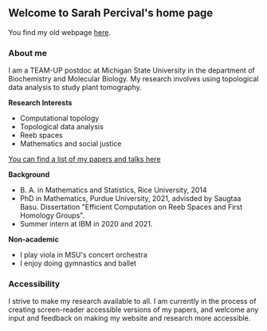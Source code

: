 ## Welcome to Sarah Percival's home page

You find my old webpage [here](https://www.math.purdue.edu/~sperciva/).

### About me

I am a TEAM-UP postdoc at Michigan State University in the department of Biochemistry and Molecular Biology. My research involves using topological data analysis to study plant tomography.

**Research Interests**
* Computational topology
* Topological data analysis
* Reeb spaces
* Mathematics and social justice

[You can find a list of my papers and talks here](papers-and-talks)

**Background** 
* B. A. in Mathematics and Statistics, Rice University, 2014 
* PhD in Mathematics, Purdue University, 2021, advisded by Saugtaa Basu. Dissertation "Efficient Computation on Reeb Spaces and First Homology Groups".
* Summer intern at IBM in 2020 and 2021. 

**Non-academic**
* I play viola in MSU's concert orchestra
* I enjoy doing gymnastics and ballet

### Accessibility

I strive to make my research available to all. I am currently in the process of creating screen-reader accessible versions of my papers, and welcome any input and feedback on making my website and research more accessible.
